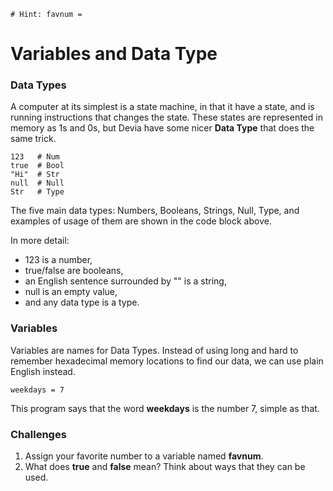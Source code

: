 ```
# Hint: favnum = 
```
# Variables and Data Type

### Data Types
A computer at its simplest is a state machine, in that it have a state, and is running instructions that changes the state. These states are represented in memory as 1s and 0s, but Devia have some nicer **Data Type** that does the same trick. 

```
123   # Num
true  # Bool
"Hi"  # Str
null  # Null
Str   # Type
```

The five main data types: Numbers, Booleans, Strings, Null, Type, and examples of usage of them are shown in the code block above. 

In more detail:
- 123 is a number, 
- true/false are booleans, 
- an English sentence surrounded by "" is a string, 
- null is an empty value,
- and any data type is a type.

### Variables
Variables are names for Data Types. Instead of using long and hard to remember hexadecimal memory locations to find our data, we can use plain English instead.

```
weekdays = 7
```

This program says that the word **weekdays** is the number 7, simple as that.

### Challenges
1. Assign your favorite number to a variable named **favnum**.
2. What does **true** and **false** mean? Think about ways that they can be used.
